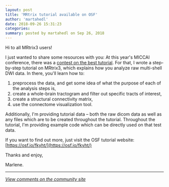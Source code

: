 ```yaml
---
layout: post
title: 'MRtrix tutorial available on OSF'
author: 'martahedl'
date: 2018-09-26 15:31:23
categories:
summary: posted by martahedl on Sep 26, 2018
---
```

Hi to all MRtrix3 users! 

I just wanted to share some resources with you: At this year's MICCAI conference, there was a [contest on the best tutorial](http://www.miccai.org/edu/mec.html). For that, I wrote a step-by-step tutorial on MRtrix3, which explains how you analyze raw multi-shell DWI data. In there, you'll learn how to:

1. preprocess the data, and get some idea of what the purpose of each of the analysis steps is,
2. create a whole-brain tractogram and filter out specific tracts of interest, 
3. create a structural connectivity matrix,
4. use the connectome visualization tool.  

Additionally, I'm providing tutorial data – both the raw dicom data as well as any files which are to be created throughout the tutorial. Throughout the tutorial, I'm providing example code which can be directly used on that test data.

If you want to find out more, just visit the OSF tutorial website: [https://osf.io/fkyht/](https://osf.io/fkyht/)

Thanks and enjoy,

Marlene.

---

*[View comments on the community site](https://community.mrtrix.org/t/1942)*

            